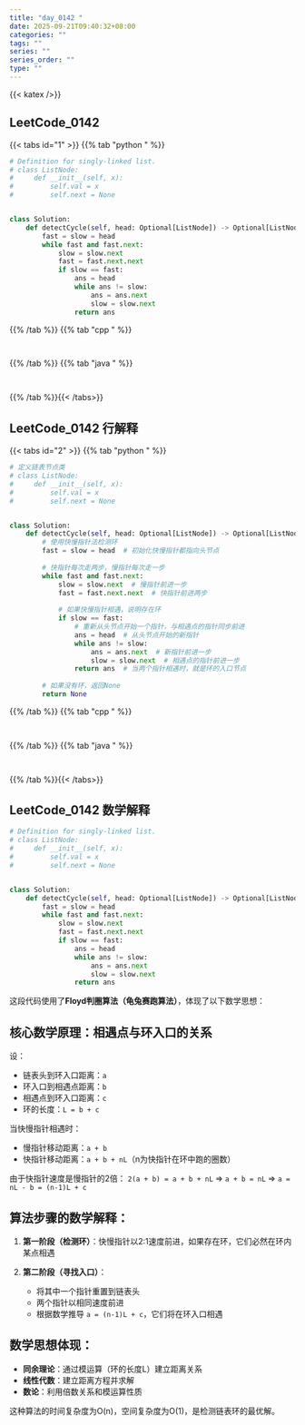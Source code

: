 ```yaml
---
title: "day_0142 "
date: 2025-09-21T09:40:32+08:00
categories: ""
tags: ""
series: ""
series_order: ""
type: ""
---
```


{{< katex />}}


## LeetCode_0142 

{{< tabs id="1" >}}
{{% tab "python " %}}

```python 
# Definition for singly-linked list.
# class ListNode:
#     def __init__(self, x):
#         self.val = x
#         self.next = None


class Solution:
    def detectCycle(self, head: Optional[ListNode]) -> Optional[ListNode]:
        fast = slow = head
        while fast and fast.next:
            slow = slow.next
            fast = fast.next.next
            if slow == fast:
                ans = head
                while ans != slow:
                    ans = ans.next
                    slow = slow.next
                return ans 
```

{{% /tab %}}
{{% tab "cpp " %}}

```cpp 
 
```

{{% /tab %}}
{{% tab "java " %}}

```java 
 
```

{{% /tab %}}{{< /tabs>}}

## LeetCode_0142  行解释

{{< tabs id="2" >}}
{{% tab "python " %}}

```python
# 定义链表节点类
# class ListNode:
#     def __init__(self, x):
#         self.val = x
#         self.next = None


class Solution:
    def detectCycle(self, head: Optional[ListNode]) -> Optional[ListNode]:
        # 使用快慢指针法检测环
        fast = slow = head  # 初始化快慢指针都指向头节点
        
        # 快指针每次走两步，慢指针每次走一步
        while fast and fast.next:
            slow = slow.next  # 慢指针前进一步
            fast = fast.next.next  # 快指针前进两步
            
            # 如果快慢指针相遇，说明存在环
            if slow == fast:
                # 重新从头节点开始一个指针，与相遇点的指针同步前进
                ans = head  # 从头节点开始的新指针
                while ans != slow:
                    ans = ans.next  # 新指针前进一步
                    slow = slow.next  # 相遇点的指针前进一步
                return ans  # 当两个指针相遇时，就是环的入口节点
        
        # 如果没有环，返回None
        return None
```



{{% /tab %}}
{{% tab "cpp " %}}

```cpp 
 
```

{{% /tab %}}
{{% tab "java " %}}

```java 
 
```

{{% /tab %}}{{< /tabs>}}

## LeetCode_0142  数学解释

```python 
# Definition for singly-linked list.
# class ListNode:
#     def __init__(self, x):
#         self.val = x
#         self.next = None


class Solution:
    def detectCycle(self, head: Optional[ListNode]) -> Optional[ListNode]:
        fast = slow = head
        while fast and fast.next:
            slow = slow.next
            fast = fast.next.next
            if slow == fast:
                ans = head
                while ans != slow:
                    ans = ans.next
                    slow = slow.next
                return ans 
```


这段代码使用了**Floyd判圈算法（龟兔赛跑算法）**，体现了以下数学思想：

## 核心数学原理：相遇点与环入口的关系

设：
- 链表头到环入口距离：`a`
- 环入口到相遇点距离：`b`
- 相遇点到环入口距离：`c`
- 环的长度：`L = b + c`

当快慢指针相遇时：
- 慢指针移动距离：`a + b`
- 快指针移动距离：`a + b + nL`（n为快指针在环中跑的圈数）

由于快指针速度是慢指针的2倍：
`2(a + b) = a + b + nL`
=> `a + b = nL`
=> `a = nL - b = (n-1)L + c`

## 算法步骤的数学解释：

1. **第一阶段（检测环）**：快慢指针以2:1速度前进，如果存在环，它们必然在环内某点相遇

2. **第二阶段（寻找入口）**：
   - 将其中一个指针重置到链表头
   - 两个指针以相同速度前进
   - 根据数学推导 `a = (n-1)L + c`，它们将在环入口相遇

## 数学思想体现：
- **同余理论**：通过模运算（环的长度L）建立距离关系
- **线性代数**：建立距离方程并求解
- **数论**：利用倍数关系和模运算性质

这种算法的时间复杂度为O(n)，空间复杂度为O(1)，是检测链表环的最优解。


